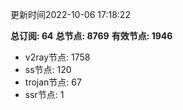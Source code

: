 更新时间2022-10-06 17:18:22

**总订阅: 64**
**总节点: 8769**
**有效节点: 1946**
- v2ray节点: 1758
- ss节点: 120
- trojan节点: 67
- ssr节点: 1
